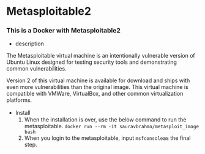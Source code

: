 #  Metasploitable2

###  This is a Docker with Metasploitable2 
- description

The Metasploitable virtual machine is an intentionally vulnerable version of Ubuntu Linux designed for testing security tools and demonstrating common vulnerabilities. 

Version 2 of this virtual machine is available for download and ships with even more vulnerabilities than the original image. This virtual machine is compatible with VMWare, VirtualBox, and other common virtualization platforms. 

- Install
　<!--
   1.Clone this script to your VM (Ubuntu 20.04).
   2.Open Terminal and input ```chmod 777 allrun.sh``` to set the permission of this file.
   3.Use```./allrun.sh```to install docker with metasploitable2
   -->
   1. When the installation is over, use the below command to run the metasploitable.
   ```docker run --rm -it sauravbrahma/metasploit_image bash``` 
   1. When you login to the metasploitable, input ```msfconsole```as the final step.
   

